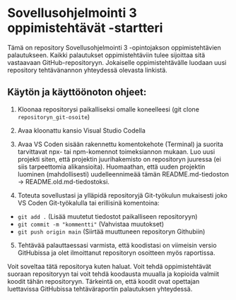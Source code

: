 # Sovellusohjelmointi 3 oppimistehtävät -startteri

Tämä on repository Sovellusohjelmointi 3 -opintojakson oppimistehtävien palautukseen. Kaikki palautukset oppimistehtäviin tulee sijoittaa sitä vastaavaan GitHub-repositoryyn. Jokaiselle oppimistehtävälle luodaan uusi repository tehtävänannon yhteydessä olevasta linkistä.

## Käytön ja käyttöönoton ohjeet:

1. Kloonaa repositorysi paikalliseksi omalle koneelleesi (git clone ``repositoryn_git-osoite``)

2. Avaa kloonattu kansio Visual Studio Codella

3. Avaa VS Coden sisään rakennettu komentokehote (Terminal) ja suorita tarvittavat npx- tai npm-komennot toimeksiannon mukaan. Luo uusi projekti siten, että projektin juurihakemisto on repositoryn juuressa (ei siis tarpeettomia alikansioita). Huomaathan, että uuden projektin luominen (mahdollisesti) uudelleennimeää tämän README.md-tiedoston -> README.old.md-tiedostoksi.

4. Toteuta sovellustasi ja ylläpidä repositoryjä Git-työkulun mukaisesti joko VS Coden Git-työkalulla tai erillisinä komentoina:

- `git add .` (Lisää muutetut tiedostot paikalliseen repositoryyn)
- `git commit -m "kommentti"` (Vahvistaa muutokset)
- `git push origin main` (Siirtää muuttuneen repositoryn Githubiin)

5. Tehtävää palauttaessasi varmista, että koodistasi on viimeisin versio GitHubissa ja olet ilmoittanut repositoryn osoitteen myös raportissa.

Voit soveltaa tätä repositorya kuten haluat. Voit tehdä oppimistehtävät suoraan repositoryyn tai voit tehdä koodausta muualla ja kopioida valmiit koodit tähän repositoryyn. Tärkeintä on, että koodit ovat opettajan luettavissa GitHubissa tehtäväraportin palautuksen yhteydessä.
